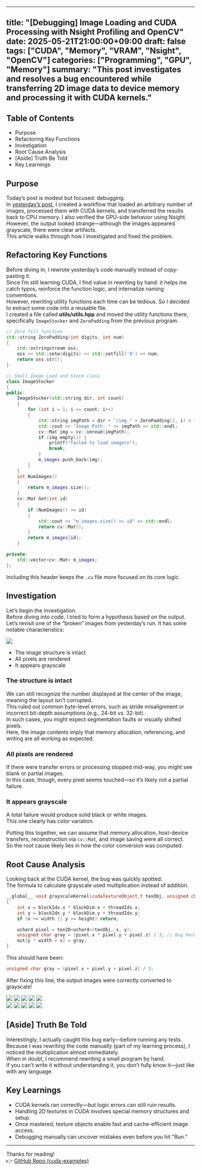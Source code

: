 
---
title: "[Debugging] Image Loading and CUDA Processing with Nsight Profiling and OpenCV"
date: 2025-05-21T21:00:00+09:00
draft: false
tags: ["CUDA", "Memory", "VRAM", "Nsight", "OpenCV"]
categories: ["Programming", "GPU", "Memory"]
summary: "This post investigates and resolves a bug encountered while transferring 2D image data to device memory and processing it with CUDA kernels."
---

## Table of Contents
- Purpose
- Refactoring Key Functions
- Investigation
- Root Cause Analysis
- [Aside] Truth Be Told
- Key Learnings

## Purpose
Today’s post is modest but focused: debugging.  
In [yesterday’s post](posts/cuda-imageLoadProcess/index.md), I created a workflow that loaded an arbitrary number of images, processed them with CUDA kernels, and transferred the results back to CPU memory. I also verified the GPU-side behavior using Nsight.  
However, the output looked strange—although the images appeared grayscale, there were clear artifacts.  
This article walks through how I investigated and fixed the problem.

## Refactoring Key Functions
Before diving in, I rewrote yesterday’s code manually instead of copy-pasting it.  
Since I’m still learning CUDA, I find value in rewriting by hand: it helps me catch typos, reinforce the function logic, and internalize naming conventions.  
However, rewriting utility functions each time can be tedious. So I decided to extract some code into a reusable file.  
I created a file called **utils/utils.hpp** and moved the utility functions there, specifically `ImageStocker` and `ZeroPadding` from the previous program.

```cpp
// Zero fill function
std::string ZeroPadding(int digits, int num)
{
    std::ostringstream oss;
    oss << std::setw(digits) << std::setfill('0') << num;
    return oss.str();
}

// Small Image Load and Stock class
class ImageStocker
{
public:
    ImageStocker(std::string dir, int count)
    {
        for (int i = 1; i <= count; i++)
        {
            std::string imgPath = dir + "/img_" + ZeroPadding(2, i) + ".png";
            std::cout << "Image Path: " << imgPath << std::endl;
            cv::Mat img = cv::imread(imgPath);
            if (img.empty()) {
                printf("failed to load image\n");
                break;
            }
            m_images.push_back(img);
        }
    } 
    int NumImages()
    {
        return m_images.size();
    }
    cv::Mat Get(int id)
    {
        if (NumImages() <= id)
        {
            std::cout << "m_images.size() <= id" << std::endl;
            return cv::Mat();
        }
        return m_images[id];
    }

private: 
    std::vector<cv::Mat> m_images;
};
```

Including this header keeps the `.cu` file more focused on its core logic.

## Investigation
Let’s begin the investigation.  
Before diving into code, I tried to form a hypothesis based on the output.  
Let’s revisit one of the “broken” images from yesterday’s run. It has some notable characteristics:

<div class="image-row">
  <img src="004_cuda-sequential_img_00.png" />
</div>

- The image structure is intact  
- All pixels are rendered  
- It appears grayscale  

### The structure is intact  
We can still recognize the number displayed at the center of the image, meaning the layout isn't corrupted.  
This ruled out common byte-level errors, such as stride misalignment or incorrect bit-depth assumptions (e.g., 24-bit vs. 32-bit).  
In such cases, you might expect segmentation faults or visually shifted pixels.  
Here, the image contents imply that memory allocation, referencing, and writing are all working as expected.

### All pixels are rendered  
If there were transfer errors or processing stopped mid-way, you might see blank or partial images.  
In this case, though, every pixel seems touched—so it’s likely not a partial failure.

### It appears grayscale  
A total failure would produce solid black or white images.  
This one clearly has color variation.

Putting this together, we can assume that memory allocation, host-device transfers, reconstruction via `cv::Mat`, and image saving were all correct.  
So the root cause likely lies in how the color conversion was computed.

## Root Cause Analysis
Looking back at the CUDA kernel, the bug was quickly spotted:  
The formula to calculate grayscale used multiplication instead of addition.

```cpp
__global__ void grayscaleKernel(cudaTextureObject_t texObj, unsigned char* out, int width, int height)
{
    int x = blockIdx.x * blockDim.x + threadIdx.x;
    int y = blockIdx.y * blockDim.y + threadIdx.y;
    if (x >= width || y >= height) return;

    uchar4 pixel = tex2D<uchar4>(texObj, x, y);
    unsigned char gray = (pixel.x * pixel.y + pixel.z) / 3; // Bug here!
    out[y * width + x] = gray;
}
```

This should have been:

```cpp
unsigned char gray = (pixel.x + pixel.y + pixel.z) / 3;
```

After fixing this line, the output images were correctly converted to grayscale!

<div class="image-row">
    <img src="005_cuda-sequential_debug_img_00.png" />
    <img src="005_cuda-sequential_debug_img_01.png" />
    <img src="005_cuda-sequential_debug_img_02.png" />
    <img src="005_cuda-sequential_debug_img_03.png" />
    <img src="005_cuda-sequential_debug_img_04.png" />
</div>
<div class="image-row">
    <img src="005_cuda-sequential_debug_img_05.png" />
    <img src="005_cuda-sequential_debug_img_06.png" />
    <img src="005_cuda-sequential_debug_img_07.png" />
    <img src="005_cuda-sequential_debug_img_08.png" />
    <img src="005_cuda-sequential_debug_img_09.png" />
</div>


## [Aside] Truth Be Told
Interestingly, I actually caught this bug early—before running any tests.  
Because I was rewriting the code manually (part of my learning process), I noticed the multiplication almost immediately.  
When in doubt, I recommend rewriting a small program by hand.  
If you can’t write it without understanding it, you don’t fully know it—just like with any language.

## Key Learnings
- CUDA kernels ran correctly—but logic errors can still ruin results.
- Handling 2D textures in CUDA involves special memory structures and setup.
- Once mastered, texture objects enable fast and cache-efficient image access.
- Debugging manually can uncover mistakes even before you hit “Run.”

---

Thanks for reading!  
👉 [GitHub Repo (cuda-examples)](https://github.com/yaikeda/cuda-examples/)
